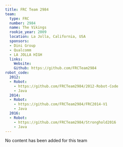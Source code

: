 ```yaml
---
title: FRC Team 2984
team:
  type: FRC
  number: 2984
  name: The Vikings
  rookie_year: 2009
  location: La Jolla, California, USA
  sponsors:
  - Dini Group
  - Qualcomm
  - LA JOLLA HIGH
  links:
    Website: 
    Github: https://github.com/FRCTeam2984
robot_code:
  2012:
  - Robot:
    - https://github.com/FRCTeam2984/2012-Robot-Code
    - Java
  2014:
  - Robot:
    - https://github.com/FRCTeam2984/FRC2014-V1
    - Java
  2016:
  - Robot:
    - https://github.com/FRCTeam2984/Stronghold2016
    - Java
---
```


No content has been added for this team